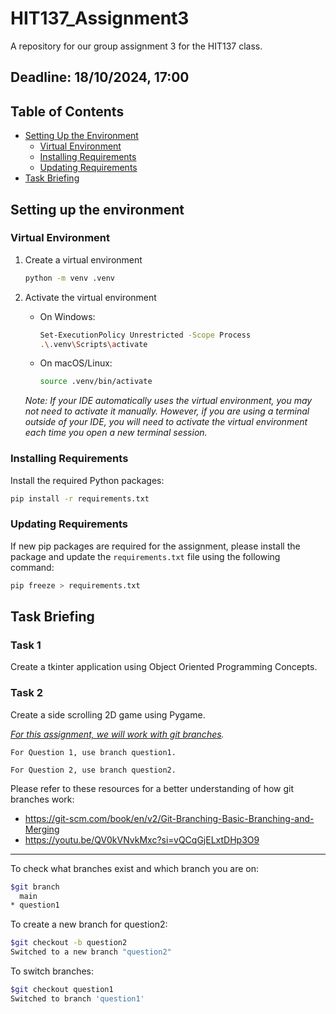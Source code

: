 # HIT137_Assignment3

A repository for our group assignment 3 for the HIT137 class.

## Deadline: 18/10/2024, 17:00

## Table of Contents

- [Setting Up the Environment](#setting-up-the-environment)
  - [Virtual Environment](#virtual-environment)
  - [Installing Requirements](#installing-requirements)
  - [Updating Requirements](#updating-requirements)
- [Task Briefing](#task-briefing)

## Setting up the environment

### Virtual Environment

1. Create a virtual environment

    ```bash
    python -m venv .venv
    ```

2. Activate the virtual environment
    - On Windows:

      ```bash
      Set-ExecutionPolicy Unrestricted -Scope Process
      .\.venv\Scripts\activate
      ```

    - On macOS/Linux:

      ```bash
      source .venv/bin/activate
      ```

   *Note: If your IDE automatically uses the virtual environment, you may not need to activate it manually. However, if you are using a terminal outside of your IDE, you will need to activate the virtual environment each time you open a new terminal session.*

### Installing Requirements

Install the required Python packages:

```bash
pip install -r requirements.txt
```

### Updating Requirements

If new pip packages are required for the assignment, please install the package and update the `requirements.txt` file using the following command:

```bash
pip freeze > requirements.txt
```

## Task Briefing

### Task 1

Create a tkinter application using Object Oriented Programming Concepts.

### Task 2

Create a side scrolling 2D game using Pygame.

_<ins>For this assignment, we will work with git branches</ins>._ 

```
For Question 1, use branch question1.

For Question 2, use branch question2.
```

 Please refer to these resources for a better understanding of how git branches work:
 * https://git-scm.com/book/en/v2/Git-Branching-Basic-Branching-and-Merging
 * https://youtu.be/QV0kVNvkMxc?si=vQCqGjELxtDHp3O9

***


To check what branches exist and which branch you are on:
```bash
$git branch
  main
* question1
```

To create a new branch for question2:
```bash
$git checkout -b question2
Switched to a new branch "question2"
```

To switch branches:
```bash
$git checkout question1
Switched to branch 'question1'
```
